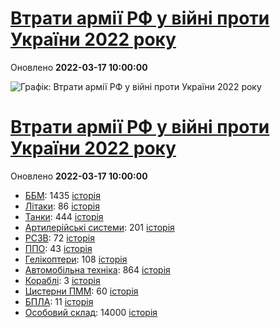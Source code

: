 # [Втрати армії РФ у війні проти України 2022 року](https://uadata.net/ukraine-russia-war-2022)
Оновлено **2022-03-17 10:00:00**

![Графік: Втрати армії РФ у війні проти України 2022 року](https://uadata.net/screen?457652&u=%2Fukraine-russia-war-2022)

# [Втрати армії РФ у війні проти України 2022 року](https://uadata.net/ukraine-russia-war-2022)
Оновлено **2022-03-17 10:00:00**

- [ББМ](https://uadata.net/ukraine-russia-war-2022/bbm): 1435 [історія](/ukraine-russia-war-2022/bbm.md)
- [Літаки](https://uadata.net/ukraine-russia-war-2022/planes): 86 [історія](/ukraine-russia-war-2022/planes.md)
- [Танки](https://uadata.net/ukraine-russia-war-2022/tanks): 444 [історія](/ukraine-russia-war-2022/tanks.md)
- [Артилерійські системи](https://uadata.net/ukraine-russia-war-2022/artilery): 201 [історія](/ukraine-russia-war-2022/artilery.md)
- [РСЗВ](https://uadata.net/ukraine-russia-war-2022/rszv): 72 [історія](/ukraine-russia-war-2022/rszv.md)
- [ППО](https://uadata.net/ukraine-russia-war-2022/ppo): 43 [історія](/ukraine-russia-war-2022/ppo.md)
- [Гелікоптери](https://uadata.net/ukraine-russia-war-2022/helicopters): 108 [історія](/ukraine-russia-war-2022/helicopters.md)
- [Автомобільна техніка](https://uadata.net/ukraine-russia-war-2022/auto): 864 [історія](/ukraine-russia-war-2022/auto.md)
- [Кораблі](https://uadata.net/ukraine-russia-war-2022/ships): 3 [історія](/ukraine-russia-war-2022/ships.md)
- [Цистерни ПММ](https://uadata.net/ukraine-russia-war-2022/pmm): 60 [історія](/ukraine-russia-war-2022/pmm.md)
- [БПЛА](https://uadata.net/ukraine-russia-war-2022/bpla): 11 [історія](/ukraine-russia-war-2022/bpla.md)
- [Особовий склад](https://uadata.net/ukraine-russia-war-2022/people): 14000 [історія](/ukraine-russia-war-2022/people.md)
